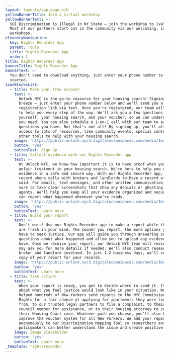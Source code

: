 ```yaml
---
layout: layouts/app-page.njk
yellowBannerTitle: Join a virtual workshop
yellowBannerText: >-
  SOI Discrimination is Illegal in NY State – join the workshop to [value prop.]
  Most of our partners start out in the community via our welcoming, informative
  workshops.
eleventyNavigation:
  key: Rights Recorder App
  parent: Tools
  title: Rights Recorder App
  order: 1
title: Rights Recorder App
bannerTitle: Rights Recorder App
bannerText: >-
  You don’t need to download anything, just enter your phone number to get
  started.
iconBlocksList:
  - title: Make your free account
    text: >-
      Unlock NYC is the go-to resource for your housing search! Signing up is a
      breeze – just enter your phone number below and we'll send you a
      registration link via text. Once you're registered, our team will be there
      to help you every step of the way. We'll ask you a few questions about
      yourself, your housing search, and your voucher, so we can understand what
      you need. You can also schedule a 1-on-1 call with our team to ask any
      questions you have. But that's not all! By signing up, you'll also get
      access to lots of resources, like community events, special content, and
      other tools to help with your housing search.
    image: 'https://public-unlock.nyc3.digitaloceanspaces.com/media/Image 1.png'
    button: 'yes'
    buttonText: Sign Up
  - title: Collect evidence with our Rights Recorder app
    text: >-
      At Unlock NYC, we know how important it is to have proof when you face
      unfair treatment in your housing search. We're here to help you collect
      evidence in a safe and secure way. With our Rights Recorder app, you can
      record phone calls with brokers and landlords to have a record of what was
      said. For emails, text messages, and other written communication, make
      sure to take clear screenshots that show any denials or ghosting from
      agents. We'll help you keep all your evidence organized and secure, so you
      can report what happened whenever you're ready.
    image: 'https://public-unlock.nyc3.digitaloceanspaces.com/media/Image 2.png'
    button: 'yes'
    buttonText: Learn more
  - title: Build your report
    text: >-
      Don't wait! Use our Rights Recorder app to make a report while the details
      are fresh in your mind. The sooner you report, the more options you may
      have to seek justice. Our app will guide you through answering some
      questions about what happened and allow you to upload any evidence you
      have. Once we receive your report, our Unlock NYC team will review it, and
      may ask you for more details if needed. We'll also conduct research on the
      broker and landlord involved. In just 1-2 business days, we'll send you a
      copy of your report for your records. 
    image: 'https://public-unlock.nyc3.digitaloceanspaces.com/media/Image 3.png'
    button: 'yes'
    buttonText: Learn more
  - title: Take action!
    text: >-
      When your report is ready, you get to decide where to send it. It's all
      about what you feel justice would look like in your situation. We've
      helped hundreds of New Yorkers send reports to the NYC Commission on Human
      Rights for a fair chance at applying for apartments they were turned away
      from, to our trusted legal partners to file a complaint, to their local
      council member for assistance, or to their housing attorney to support
      their Housing Court case. Whatever path you choose, you’ll also be helping
      improve the voucher system for all New Yorkers. We add your report
      anonymously to our Discrimination Mapping Tool so researchers and
      policymakers can better understand the issue and create positive change. 
    image: image placeholder
    button: 'yes'
    buttonText: Learn more
_template: rightsrecorder
---
```


